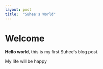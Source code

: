 ```yaml
---
layout: post
title:  "Suhee's World"
---
```


# Welcome

**Hello world**, this is my first Suhee's blog post.

My life will be happy 
